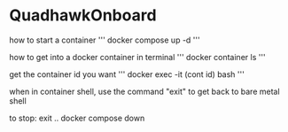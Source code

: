 # QuadhawkOnboard
how to start a container
'''
docker compose up -d
'''

how to get into a docker container
in terminal 
'''
docker container ls
'''


get the container id you want
'''
docker exec -it (cont id) bash
'''


when in container shell, use the command "exit" to get back to bare metal shell 

to stop:
exit
..
docker compose down